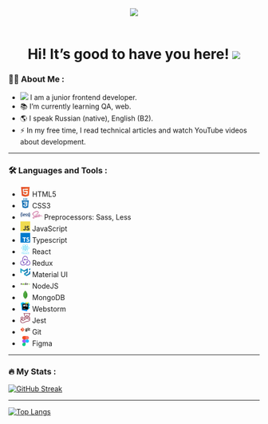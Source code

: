 <div id="header" align="center">
  <img src="https://media.giphy.com/media/v1.Y2lkPTc5MGI3NjExMDRjNzQ4Mjk2YTcxZTVlZTgwMWJiZjgyYTM2ZDkyY2ZhNmRlYzQxMCZlcD12MV9pbnRlcm5hbF9naWZzX2dpZklkJmN0PWc/UqAlDtPrxUIT1yYmFp/giphy-downsized-large.gif" width="200"/>
</div>
<div align="center">
  <img src="https://komarev.com/ghpvc/?username=kalininatonya&style=flat&color=blue" alt=""/>
</div>

<h1 align="center">
  Hi! It’s good to have you here!
  <img src="https://media.giphy.com/media/hvRJCLFzcasrR4ia7z/giphy.gif" width="30px"/>
</h1>


### :woman_technologist: About Me :
+ <img src="https://media.giphy.com/media/WUlplcMpOCEmTGBtBW/giphy.gif" width="25"/> I am a junior frontend developer.
+ :books: I’m currently learning QA, web.
+ :earth_americas: I speak Russian (native), English (B2).
+ :zap: In my free time, I read technical articles and watch YouTube videos about development.
---
### :hammer_and_wrench: Languages and Tools :
+ <img src="https://github.com/devicons/devicon/blob/master/icons/html5/html5-original.svg" title="HTML5" alt="HTML" width="20"/> HTML5
+ <img src="https://github.com/devicons/devicon/blob/master/icons/css3/css3-plain-wordmark.svg"  title="CSS3" alt="CSS" width="20"/> CSS3
+ <img src="https://github.com/devicons/devicon/blob/master/icons/less/less-plain-wordmark.svg"  title="Less" alt="Less" width="20"/> <img src="https://github.com/devicons/devicon/blob/master/icons/sass/sass-original.svg"  title="Sass" alt="Sass" width="20"/> Preprocessors: Sass, Less
+ <img src="https://github.com/devicons/devicon/blob/master/icons/javascript/javascript-original.svg" title="JavaScript" alt="JavaScript" width="20"/> JavaScript
+ <img src="https://github.com/devicons/devicon/blob/master/icons/typescript/typescript-original.svg" title="Typescript" alt="Typescript" width="20"/> Typescript
+ <img src="https://github.com/devicons/devicon/blob/master/icons/react/react-original-wordmark.svg" title="React" alt="React" width="20"/> React
+ <img src="https://github.com/devicons/devicon/blob/master/icons/redux/redux-original.svg" title="Redux" alt="Redux " width="20"/> Redux
+ <img src="https://github.com/devicons/devicon/blob/master/icons/materialui/materialui-original.svg" title="Material UI" alt="Material UI" width="20"/> Material UI
+ <img src="https://github.com/devicons/devicon/blob/master/icons/nodejs/nodejs-original-wordmark.svg" title="NodeJS" alt="NodeJS" width="20"/> NodeJS
+ <img src="https://github.com/devicons/devicon/blob/master/icons/mongodb/mongodb-original.svg" title="MongoDB" alt="MongoDB" width="20"/> MongoDB
+ <img src="https://github.com/devicons/devicon/blob/master/icons/webstorm/webstorm-original.svg" title="Webstorm" alt="Webstorm" width="20"/> Webstorm
+ <img src="https://github.com/devicons/devicon/blob/master/icons/jest/jest-plain.svg" title="Jest" alt="Jest" width="20"/> Jest
+ <img src="https://github.com/devicons/devicon/blob/master/icons/git/git-original-wordmark.svg" title="Git" alt="Git" width="20"/> Git
+ <img src="https://github.com/devicons/devicon/blob/master/icons/figma/figma-original.svg" title="Figma" alt="Figma" width="20"/> Figma
---
### :fire: My Stats :
[![GitHub Streak](http://github-readme-streak-stats.herokuapp.com?user=kalininatonya&theme=dark&background=000000)](https://git.io/streak-stats)

---
[![Top Langs](https://github-readme-stats.vercel.app/api/top-langs/?username=kalininatonya&layout=compact&theme=vision-friendly-dark)](https://github.com/anuraghazra/github-readme-stats)
